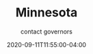 ---
date: 2020-09-11T11:55:00-04:00
title: "Minnesota"
ab: "MN"
seo_title: "Contact Minnesota Governor"
description: Contact Minnesota Governor
author: contact governors
url: /minnesota/
weight: 1
---